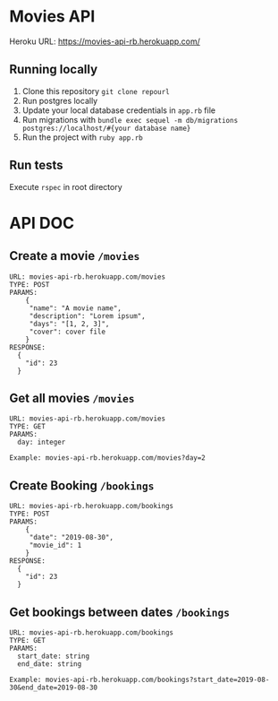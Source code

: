 # Movies API

Heroku URL: https://movies-api-rb.herokuapp.com/

## Running locally

1. Clone this repository `git clone repourl`
2. Run postgres locally
3. Update your local database credentials in `app.rb` file
4. Run migrations with `bundle exec sequel -m db/migrations postgres://localhost/#{your database name}`
5. Run the project with `ruby app.rb`


## Run tests
Execute `rspec` in root directory


# API DOC

## Create a movie `/movies`
```
URL: movies-api-rb.herokuapp.com/movies
TYPE: POST
PARAMS: 
    {
     "name": "A movie name",
     "description": "Lorem ipsum",
     "days": "[1, 2, 3]",
     "cover": cover file
    }
RESPONSE:
  {
    "id": 23
  }
```
## Get all movies `/movies`

```
URL: movies-api-rb.herokuapp.com/movies
TYPE: GET
PARAMS:
  day: integer

Example: movies-api-rb.herokuapp.com/movies?day=2
```

## Create Booking `/bookings`
```
URL: movies-api-rb.herokuapp.com/bookings
TYPE: POST
PARAMS: 
    {
     "date": "2019-08-30",
     "movie_id": 1
    }
RESPONSE:
  {
    "id": 23
  }
```
## Get bookings between dates `/bookings`

```
URL: movies-api-rb.herokuapp.com/bookings
TYPE: GET
PARAMS:
  start_date: string
  end_date: string
  
Example: movies-api-rb.herokuapp.com/bookings?start_date=2019-08-30&end_date=2019-08-30
```